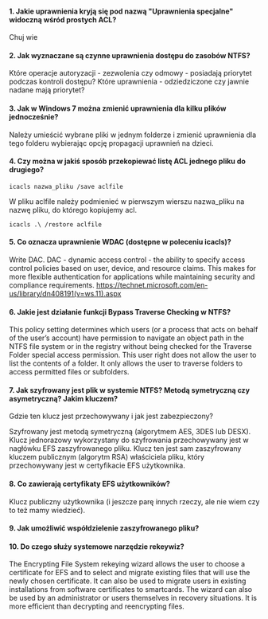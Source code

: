 
#### 1. Jakie uprawnienia kryją się pod nazwą "Uprawnienia specjalne" widoczną wśród prostych ACL?
Chuj wie
#### 2. Jak wyznaczane są czynne uprawnienia dostępu do zasobów NTFS? 
Które operacje autoryzacji - zezwolenia czy odmowy - posiadają priorytet podczas kontroli dostępu? 
Które uprawnienia - odziedziczone czy jawnie nadane mają priorytet?
#### 3. Jak w Windows 7 można zmienić uprawnienia dla kilku plików jednocześnie?
Należy umieścić wybrane pliki w jednym folderze i zmienić uprawnienia dla tego folderu
wybierając opcję propagacji uprawnień na dzieci.
#### 4.  Czy można w jakiś sposób przekopiewać listę ACL jednego pliku do drugiego?
```	
icacls nazwa_pliku /save aclfile
```
W pliku aclfile należy podmienieć w pierwszym wierszu nazwa_pliku na nazwę pliku, do którego kopiujemy acl.
```
icacls .\ /restore aclfile
```
#### 5.  Co oznacza uprawnienie WDAC (dostępne w poleceniu icacls)?
Write DAC.
DAC - dynamic access control - the ability to specify access control policies based on user, device, 
and resource claims. This makes for more flexible authentication for applications 
while maintaining security and compliance requirements.
https://technet.microsoft.com/en-us/library/dn408191(v=ws.11).aspx	
#### 6.  Jakie jest działanie funkcji Bypass Traverse Checking w NTFS?
This policy setting determines which users (or a process that acts on behalf of the user’s account) 
have permission to navigate an object path in the NTFS file system or in the registry without being 
checked for the Traverse Folder special access permission. This user right does not allow the user 
to list the contents of a folder. It only allows the user to traverse folders to access permitted 
files or subfolders.
#### 7.  Jak szyfrowany jest plik w systemie NTFS? Metodą symetryczną czy asymetryczną? Jakim kluczem? 
Gdzie ten klucz jest przechowywany i jak jest zabezpieczony?
	
Szyfrowany jest metodą symetryczną (algorytmem AES, 3DES lub DESX). Klucz jednorazowy wykorzystany
do szyfrowania przechowywany jest w nagłówku EFS zaszyfrowanego pliku. Klucz ten jest sam zaszyfrowany
kluczem publicznym (algorytm RSA) właściciela pliku, który przechowywany jest w certyfikacie EFS użytkownika.	
#### 8.  Co zawierają certyfikaty EFS użytkowników?
Klucz publiczny użytkownika (i jeszcze parę innych rzeczy, ale nie wiem czy to też mamy wiedzieć).
#### 9.  Jak umożliwić współdzielenie zaszyfrowanego pliku?
#### 10. Do czego służy systemowe narzędzie rekeywiz?
The Encrypting File System rekeying wizard allows the user to choose a certificate for EFS 
and to select and migrate existing files that will use the newly chosen certificate. 
It can also be used to migrate users in existing installations from software certificates
to smartcards. The wizard can also be used by an administrator or users themselves 
in recovery situations. It is more efficient than decrypting and reencrypting files.
